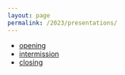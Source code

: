 ```yaml
---
layout: page
permalink: /2023/presentations/
---
```


- [opening](https://docs.google.com/presentation/d/1ckNYqMg-zMWGHucHgSV8ja1wEZYkrGGaK8Ms5sBsChA/edit?usp=sharing)
- [intermission](https://docs.google.com/presentation/d/e/2PACX-1vTCUXC59i8IwKTdiY2DoPdgARCEZXoqRq_7NJxq3HGu5bLfmq5dv0f80WjrNrc5e9EgQA55Qjo1kiOS/pub?start=true&loop=true&delayms=7000)
- [closing](https://docs.google.com/presentation/d/1Xcg7MKF5VLAUSTg_3ZQe01ByYbCTTYHRlA2w2yOapws/edit?usp=sharing)
